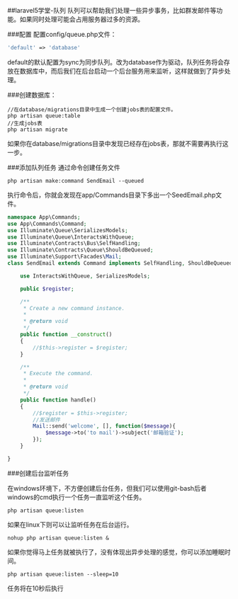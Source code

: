 ##laravel5学堂-队列
队列可以帮助我们处理一些异步事务，比如群发邮件等功能。如果同时处理可能会占用服务器过多的资源。

###配置
配置config/queue.php文件：

```php
'default' => 'database'
```
default的默认配置为sync为同步队列。改为database作为驱动，队列任务将会存放在数据库中，而后我们在后台启动一个后台服务用来监听，这样就做到了异步处理。

###创建数据库：

```shell
//在database/migrations目录中生成一个创建jobs表的配置文件。
php artisan queue:table
//生成jobs表
php artisan migrate
```
如果你在database/migrations目录中发现已经存在jobs表，那就不需要再执行这一步。

###添加队列任务
通过命令创建任务文件

```shell
php artisan make:command SendEmail --queued
```
执行命令后，你就会发现在app/Commands目录下多出一个SeedEmail.php文件。

```php
namespace App\Commands;
use App\Commands\Command;
use Illuminate\Queue\SerializesModels;
use Illuminate\Queue\InteractsWithQueue;
use Illuminate\Contracts\Bus\SelfHandling;
use Illuminate\Contracts\Queue\ShouldBeQueued;
use Illuminate\Support\Facades\Mail;
class SendEmail extends Command implements SelfHandling, ShouldBeQueued {

	use InteractsWithQueue, SerializesModels;

	public $register;

	/**
	 * Create a new command instance.
	 *
	 * @return void
	 */
	public function __construct()
	{
		//$this->register = $register;
	}

	/**
	 * Execute the command.
	 *
	 * @return void
	 */
	public function handle()
	{
		//$register = $this->register;
		//发送邮件
		Mail::send('welcome', [], function($message){
			$message->to('to mail')->subject('邮箱验证');
		});
	}

}
```

###创建后台监听任务

在windows环境下，不方便创建后台任务，但我们可以使用git-bash后者windows的cmd执行一个任务一直监听这个任务。

```shell
php artisan queue:listen
```

如果在linux下则可以让监听任务在后台运行。

```shell
nohup php artisan queue:listen &
```

如果你觉得马上任务就被执行了，没有体现出异步处理的感觉，你可以添加睡眠时间。

```shell
php artisan queue:listen --sleep=10
```
任务将在10秒后执行